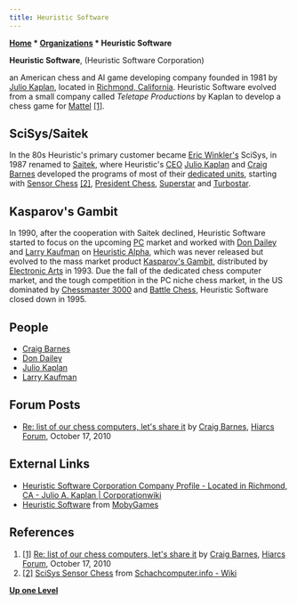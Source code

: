 ```yaml
---
title: Heuristic Software
---
```

**[Home](Home "Home") * [Organizations](Organizations "Organizations") * Heuristic Software**

**Heuristic Software**, (Heuristic Software Corporation)

an American chess and AI game developing company founded in 1981 by [Julio Kaplan](Julio_Kaplan "Julio Kaplan"), located in [Richmond, California](https://en.wikipedia.org/wiki/Richmond,_California). Heuristic Software evolved from a small company called *Teletape Productions* by Kaplan to develop a chess game for [Mattel](https://en.wikipedia.org/wiki/Mattel) <a id="cite-note-1" href="#cite-ref-1">[1]</a>.

## SciSys/Saitek

In the 80s Heuristic's primary customer became [Eric Winkler's](Eric_Winkler "Eric Winkler") SciSys, in 1987 renamed to [Saitek](Saitek "Saitek"), where Heuristic's [CEO](https://en.wikipedia.org/wiki/Chief_executive_officer) [Julio Kaplan](Julio_Kaplan "Julio Kaplan") and [Craig Barnes](Craig_Barnes "Craig Barnes") developed the programs of most of their [dedicated units](Dedicated_Chess_Computers "Dedicated Chess Computers"), starting with [Sensor Chess](Sensor_Chess "Sensor Chess") <a id="cite-note-2" href="#cite-ref-2">[2]</a>, [President Chess](President_Chess "President Chess"), [Superstar](Superstar "Superstar") and [Turbostar](Turbostar "Turbostar").

## Kasparov's Gambit

In 1990, after the cooperation with Saitek declined, Heuristic Software started to focus on the upcoming [PC](IBM_PC "IBM PC") market and worked with [Don Dailey](Don_Dailey "Don Dailey") and [Larry Kaufman](Larry_Kaufman "Larry Kaufman") on [Heuristic Alpha](Heuristic_Alpha "Heuristic Alpha"), which was never released but evolved to the mass market product [Kasparov's Gambit](Kasparov%27s_Gambit "Kasparov's Gambit"), distributed by [Electronic Arts](index.php?title=Electronic_Arts&action=edit&redlink=1 "Electronic Arts (page does not exist)") in 1993. Due the fall of the dedicated chess computer market, and the tough competition in the PC niche chess market, in the US dominated by [Chessmaster 3000](Chessmaster "Chessmaster") and [Battle Chess](Battle_Chess "Battle Chess"), Heuristic Software closed down in 1995.

## People

- [Craig Barnes](Craig_Barnes "Craig Barnes")
- [Don Dailey](Don_Dailey "Don Dailey")
- [Julio Kaplan](Julio_Kaplan "Julio Kaplan")
- [Larry Kaufman](Larry_Kaufman "Larry Kaufman")

## Forum Posts

- [Re: list of our chess computers, let's share it](http://hiarcs.net/forums/viewtopic.php?t=204&start=34) by [Craig Barnes](Craig_Barnes "Craig Barnes"), [Hiarcs Forum](Computer_Chess_Forums "Computer Chess Forums"), October 17, 2010

## External Links

- [Heuristic Software Corporation Company Profile - Located in Richmond, CA - Julio A. Kaplan | Corporationwiki](http://www.corporationwiki.com/California/Richmond/heuristic-software-corporation/64568658.aspx)
- [Heuristic Software](http://www.mobygames.com/company/heuristic-software) from [MobyGames](https://en.wikipedia.org/wiki/MobyGames)

## References

1. <a id="cite-ref-1" href="#cite-note-1">[1]</a> [Re: list of our chess computers, let's share it](http://hiarcs.net/forums/viewtopic.php?t=204&start=34) by [Craig Barnes](Craig_Barnes "Craig Barnes"), [Hiarcs Forum](Computer_Chess_Forums "Computer Chess Forums"), October 17, 2010
1. <a id="cite-ref-2" href="#cite-note-2">[2]</a> [SciSys Sensor Chess](http://www.schach-computer.info/wiki/index.php/Scisys_Sensor_Chess) from [Schachcomputer.info - Wiki](http://www.schach-computer.info/wiki/index.php/Hauptseite_En)

**[Up one Level](Organizations "Organizations")**

